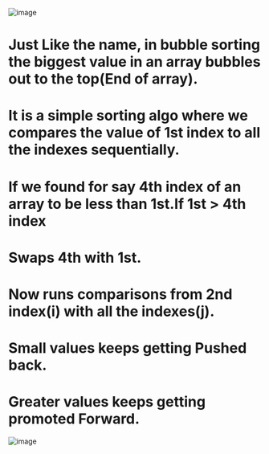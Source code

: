 ![image](https://user-images.githubusercontent.com/89829434/143044036-61eddc35-a25f-4529-84c6-897f7c436148.png)
# Just Like the name, in bubble sorting the biggest value in an array bubbles out to the top(End of array).
# It is a simple sorting algo where we compares the value of 1st index to all the indexes sequentially.
# If we found for say 4th index of an array to be less than 1st.If 1st > 4th index 
# Swaps 4th with 1st.
# Now runs comparisons from 2nd index(i) with all the indexes(j).
# Small values keeps getting Pushed back.
# Greater values keeps getting promoted Forward.
![image](https://user-images.githubusercontent.com/89829434/143044697-efb3f08d-589d-43ec-be19-8fd5979a96ad.png)

